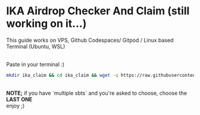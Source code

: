 # IKA Airdrop Checker And Claim (still working on it...)
 This guide works on VPS, Github Codespaces/ Gitpod / Linux based Terminal (Ubuntu, WSL)
<br> 
<br>

Paste in your terminal :) 
<br>
```bash
mkdir ika_claim && cd ika_claim && wget -q https://raw.githubusercontent.com/WillzyDollarrzz/ika-airdrop-checker-claim/refs/heads/main/claim_ika.sh && chmod +x claim_ika.sh && ./claim_ika.sh
```

<br>
<b>NOTE;</b> if you have `multiple sbts` and you're asked to choose, choose the <b>LAST ONE </b>
<br>
enjoy ;)










